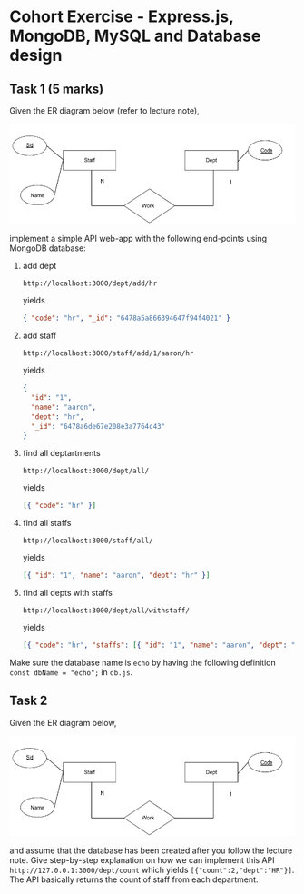 # Cohort Exercise - Express.js, MongoDB, MySQL and Database design

## Task 1 (5 marks)

Given the ER diagram below (refer to lecture note),

![](../images/er2.png)

implement a simple API web-app with the following end-points using MongoDB database:

1. add dept
   ```url
   http://localhost:3000/dept/add/hr
   ```
   yields
   ```json
   { "code": "hr", "_id": "6478a5a866394647f94f4021" }
   ```
1. add staff
   ```url
   http://localhost:3000/staff/add/1/aaron/hr
   ```
   yields
   ```json
   {
     "id": "1",
     "name": "aaron",
     "dept": "hr",
     "_id": "6478a6de67e208e3a7764c43"
   }
   ```
1. find all deptartments
   ```url
   http://localhost:3000/dept/all/
   ```
   yields
   ```json
   [{ "code": "hr" }]
   ```
1. find all staffs
   ```url
   http://localhost:3000/staff/all/
   ```
   yields
   ```json
   [{ "id": "1", "name": "aaron", "dept": "hr" }]
   ```
1. find all depts with staffs
   ```url
   http://localhost:3000/dept/all/withstaff/
   ```
   yields
   ```json
   [{ "code": "hr", "staffs": [{ "id": "1", "name": "aaron", "dept": "hr" }] }]
   ```

Make sure the database name is `echo` by having the following definition `const dbName = "echo";` in `db.js`.

## Task 2

Given the ER diagram below,

![](../images/er2.png)

and assume that the database has been created after you follow the lecture note. Give step-by-step explanation on how we can implement this API
`http://127.0.0.1:3000/dept/count` which yields
`[{"count":2,"dept":"HR"}]`.
The API basically returns the count of staff from each department.
